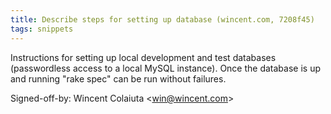 ```yaml
---
title: Describe steps for setting up database (wincent.com, 7208f45)
tags: snippets
---
```


Instructions for setting up local development and test databases (passwordless access to a local MySQL instance). Once the database is up and running "rake spec" can be run without failures.

Signed-off-by: Wincent Colaiuta &lt;win@wincent.com&gt;

